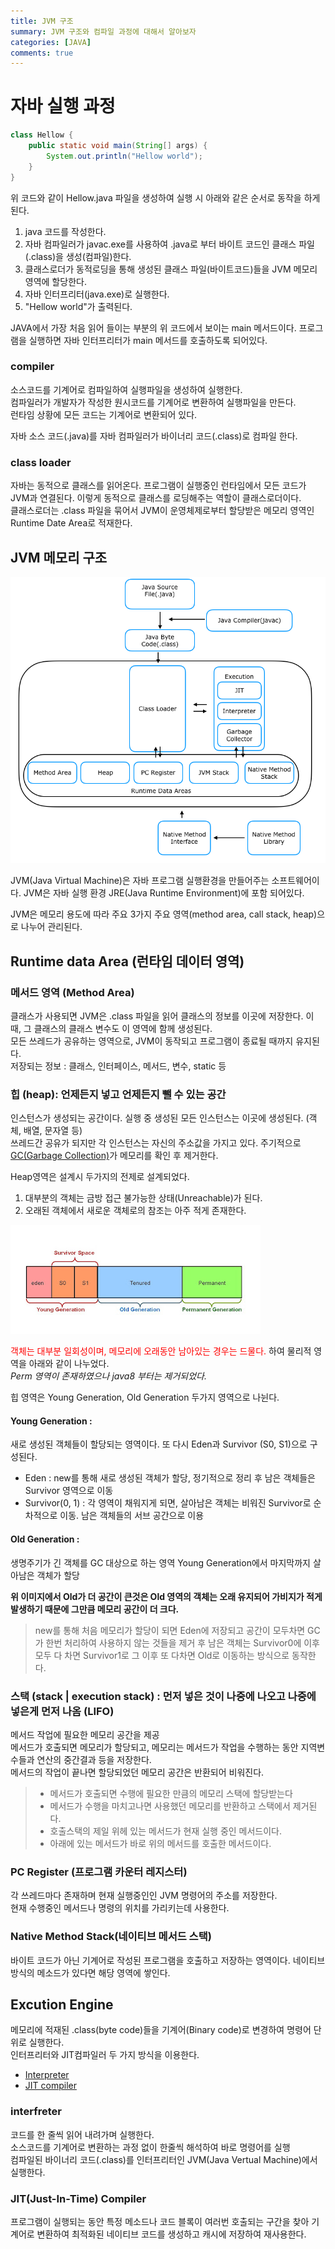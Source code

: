 ```yaml
---
title: JVM 구조
summary: JVM 구조와 컴파일 과정에 대해서 알아보자
categories: [JAVA]
comments: true
---
```


# 자바 실행 과정
```java
class Hellow {
    public static void main(String[] args) {
        System.out.println("Hellow world");
    }
}
```
위 코드와 같이 Hellow.java 파일을 생성하여 실행 시 아래와 같은 순서로 동작을 하게된다.

1. java 코드를 작성한다.
2. 자바 컴파일러가 javac.exe를 사용하여 .java로 부터 바이트 코드인 클래스 파일(.class)을 생성(컴파일)한다.
3. 클래스로더가 동적로딩을 통해 생성된 클래스 파일(바이트코드)들을 JVM 메모리 영역에 할당한다.
4. 자바 인터프리터(java.exe)로 실행한다.
5. "Hellow world"가 출력된다.

JAVA에서 가장 처음 읽어 들이는 부분의 위 코드에서 보이는 main 메서드이다. 프로그램을 실행하면 자바 인터프리터가 main 메서드를 호출하도록 되어있다.

### compiler
소스코드를 기계어로 컴파일하여 실행파일을 생성하여 실행한다.\
컴파일러가 개발자가 작성한 원시코드를 기계어로 변환하여 실행파일을 만든다.\
런타임 상황에 모든 코드는 기계어로 변환되어 있다.

자바 소스 코드(.java)를 자바 컴파일러가 바이너리 코드(.class)로 컴파일 한다.

### class loader
자바는 동적으로 클래스를 읽어온다. 프로그램이 실행중인 런타임에서 모든 코드가 JVM과 연결된다. 이렇게 동적으로 클래스를 로딩해주는 역할이 클래스로더이다.\
클래스로더는 .class 파일을 묶어서 JVM이 운영체제로부터 할당받은 메모리 영역인 Runtime Date Area로 적재한다.

## JVM 메모리 구조
![jvm memory](/assets/img/post/jvm-memory.png)

JVM(Java Virtual Machine)은 자바 프로그램 실행환경을 만들어주는 소프트웨어이다.
JVM은 자바 실행 환경 JRE(Java Runtime Environment)에 포함 되어있다.

JVM은 메모리 용도에 따라 주요 3가지 주요 영역(method area, call stack, heap)으로 나누어 관리된다.

## Runtime data Area (런타임 데이터 영역)
### 메서드 영역 (Method Area)
클래스가 사용되면 JVM은 .class 파일을 읽어 클래스의 정보를 이곳에 저장한다. 이 때, 그 클래스의 클래스 변수도 이 영역에 함께 생성된다.\
모든 쓰레드가 공유하는 영역으로, JVM이 동작되고 프로그램이 종료될 때까지 유지된다.\
저장되는 정보 : 클래스, 인터페이스, 메서드, 변수, static 등

### 힙 (heap): 언제든지 넣고 언제든지 뺄 수 있는 공간 
인스턴스가 생성되는 공간이다. 실행 중 생성된 모든 인스턴스는 이곳에 생성된다. (객체, 배열, 문자열 등)\
쓰레드간 공유가 되지만 각 인스턴스는 자신의 주소값을 가지고 있다.
주기적으로 [GC(Garbage Collection)](/_posts/2024-01-04-Garbage-Collection.md)가 메모리를 확인 후 제거한다.

Heap영역은 설계시 두가지의 전제로 설계되었다.
1. 대부분의 객체는 금방 접근 불가능한 상태(Unreachable)가 된다.
2. 오래된 객체에서 새로운 객체로의 참조는 아주 적게 존재한다.

![heap 메모리 이미지](../assets/img/post/heap-memory.png)

<span style="color: red;">객체는 대부분 일회성이며, 메모리에 오래동안 남아있는 경우는 드물다.</span> 하여 물리적 영역을 아래와 같이 나누었다.\
*Perm 영역이 존재하였으나 java8 부터는 제거되었다.*

힙 영역은 Young Generation, Old Generation 두가지 영역으로 나뉜다.
#### Young Generation :
새로 생성된 객체들이 할당되는 영역이다. 또 다시 Eden과 Survivor (S0, S1)으로 구성된다.
* Eden : new를 통해 새로 생성된 객체가 할당, 정기적으로 정리 후 남은 객체들은 Survivor 영역으로 이동
* Survivor(0, 1) : 각 영역이 채워지게 되면, 살아남은 객체는 비워진 Survivor로 순차적으로 이동. 남은 객체들의 서브 공간으로 이용

#### Old Generation :
생명주기가 긴 객체를 GC 대상으로 하는 영역 Young Generation에서 마지막까지 살아남은 객체가 할당

**위 이미지에서 Old가 더 공간이 큰것은 Old 영역의 객체는 오래 유지되어 가비지가 적게 발생하기 때문에 그만큼 메모리 공간이 더 크다.**

> new를 통해 처음 메모리가 할당이 되면 Eden에 저장되고 공간이 모두차면 GC가 한번 처리하여 사용하지 않는 것들을 제거 후 남은 객체는 Survivor0에 이후 모두 다 차면 Survivor1로 그 이후 또 다차면 Old로 이동하는 방식으로 동작한다.

### 스택 (stack | execution stack) : 먼저 넣은 것이 나중에 나오고 나중에 넣은게 먼저 나옴 (LIFO)
메서드 작업에 필요한 메모리 공간을 제공\
메서드가 호출되면 메모리가 할당되고, 메모리는 메서드가 작업을 수행하는 동안 지역변수들과 연산의 중간결과 등을 저장한다.\
메서드의 작업이 끝나면 할당되었던 메모리 공간은 반환되어 비워진다.

> - 메서드가 호출되면 수행에 필요한 만큼의 메모리 스택에 할당받는다
> - 메서드가 수행을 마치고나면 사용했던 메모리를 반환하고 스택에서 제거된다.
> - 호출스택의 제일 위헤 있는 메서드가 현재 실행 중인 메서드이다.
> - 아래에 있는 메서드가 바로 위의 메서드를 호출한 메서드이다.

### PC Register (프로그램 카운터 레지스터)
각 쓰레드마다 존재하며 현재 실행중인인 JVM 명령어의 주소를 저장한다.\
현재 수행중인 메서드나 명령의 위치를 가리키는데 사용한다.

### Native Method Stack(네이티브 메서드 스택)
바이트 코드가 아닌 기계어로 작성된 프로그램을 호출하고 저장하는 영역이다.
네이티브 방식의 메소드가 있다면 해당 영역에 쌓인다.


## Excution Engine

메모리에 적재된 .class(byte code)들을 기계어(Binary code)로 변경하여 명령어 단위로 실행한다.\
인터프리터와 JIT컴파일러 두 가지 방식을 이용한다.

* [Interpreter](#interfreter)
* [JIT compiler](#jitjust-in-time-compiler)

### interfreter
코드를 한 줄씩 읽어 내려가며 실행한다.\
소스코드를 기계어로 변환하는 과정 없이 한줄씩 해석하여 바로 명령어를 실행\
컴파일된 바이너리 코드(.class)를 인터프리터인 JVM(Java Vertual Machine)에서 실행한다.

### JIT(Just-In-Time) Compiler
프로그램이 실행되는 동안 특정 메소드나 코드 블록이 여러번 호출되는 구간을 찾아 기계어로 변환하여 최적화된 네이티브 코드를 생성하고 캐시에 저장하여 재사용한다.




